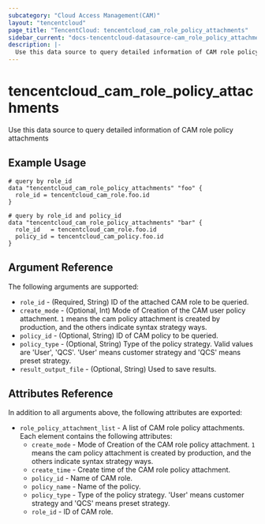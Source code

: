 ```yaml
---
subcategory: "Cloud Access Management(CAM)"
layout: "tencentcloud"
page_title: "TencentCloud: tencentcloud_cam_role_policy_attachments"
sidebar_current: "docs-tencentcloud-datasource-cam_role_policy_attachments"
description: |-
  Use this data source to query detailed information of CAM role policy attachments
---
```


# tencentcloud_cam_role_policy_attachments

Use this data source to query detailed information of CAM role policy attachments

## Example Usage

```hcl
# query by role_id
data "tencentcloud_cam_role_policy_attachments" "foo" {
  role_id = tencentcloud_cam_role.foo.id
}

# query by role_id and policy_id
data "tencentcloud_cam_role_policy_attachments" "bar" {
  role_id   = tencentcloud_cam_role.foo.id
  policy_id = tencentcloud_cam_policy.foo.id
}
```

## Argument Reference

The following arguments are supported:

* `role_id` - (Required, String) ID of the attached CAM role to be queried.
* `create_mode` - (Optional, Int) Mode of Creation of the CAM user policy attachment. `1` means the cam policy attachment is created by production, and the others indicate syntax strategy ways.
* `policy_id` - (Optional, String) ID of CAM policy to be queried.
* `policy_type` - (Optional, String) Type of the policy strategy. Valid values are 'User', 'QCS'. 'User' means customer strategy and 'QCS' means preset strategy.
* `result_output_file` - (Optional, String) Used to save results.

## Attributes Reference

In addition to all arguments above, the following attributes are exported:

* `role_policy_attachment_list` - A list of CAM role policy attachments. Each element contains the following attributes:
  * `create_mode` - Mode of Creation of the CAM role policy attachment. `1` means the cam policy attachment is created by production, and the others indicate syntax strategy ways.
  * `create_time` - Create time of the CAM role policy attachment.
  * `policy_id` - Name of CAM role.
  * `policy_name` - Name of the policy.
  * `policy_type` - Type of the policy strategy. 'User' means customer strategy and 'QCS' means preset strategy.
  * `role_id` - ID of CAM role.


